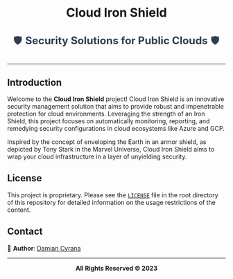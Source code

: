 <p align="center">
  <!-- <img src="./assets/logo.png" alt="Cloud Iron Shield Logo" width="200"/> -->
  <h1 align="center">Cloud Iron Shield</h1>
</p>

<p align="center" style="margin: 30px 0; font-size: 24px; color: #2C3E50;">
  🛡️ <strong>Security Solutions for Public Clouds</strong> 🛡️
</p>

---

## Introduction

Welcome to the **Cloud Iron Shield** project! Cloud Iron Shield is an innovative security management solution that aims to provide robust and impenetrable protection for cloud environments. Leveraging the strength of an Iron Shield, this project focuses on automatically monitoring, reporting, and remedying security configurations in cloud ecosystems like Azure and GCP.

Inspired by the concept of enveloping the Earth in an armor shield, as depicted by Tony Stark in the Marvel Universe, Cloud Iron Shield aims to wrap your cloud infrastructure in a layer of unyielding security.

## License

This project is proprietary. Please see the [`LICENSE`](./LICENSE) file in the root directory of this repository for detailed information on the usage restrictions of the content.

## Contact

👤 **Author**: [Damian Cyrana](mailto:damiancyrana@gmail.com)

---

<p align="center">
  <strong>All Rights Reserved © 2023</strong>
</p>
